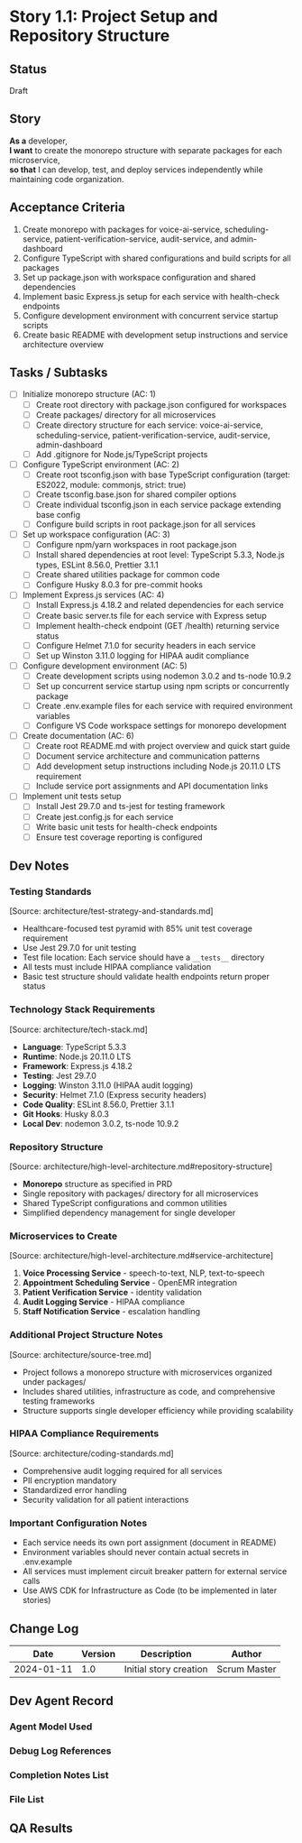 # Story 1.1: Project Setup and Repository Structure

## Status
Draft

## Story
**As a** developer,  
**I want** to create the monorepo structure with separate packages for each microservice,  
**so that** I can develop, test, and deploy services independently while maintaining code organization.

## Acceptance Criteria
1. Create monorepo with packages for voice-ai-service, scheduling-service, patient-verification-service, audit-service, and admin-dashboard
2. Configure TypeScript with shared configurations and build scripts for all packages
3. Set up package.json with workspace configuration and shared dependencies
4. Implement basic Express.js setup for each service with health-check endpoints
5. Configure development environment with concurrent service startup scripts
6. Create basic README with development setup instructions and service architecture overview

## Tasks / Subtasks
- [ ] Initialize monorepo structure (AC: 1)
  - [ ] Create root directory with package.json configured for workspaces
  - [ ] Create packages/ directory for all microservices
  - [ ] Create directory structure for each service: voice-ai-service, scheduling-service, patient-verification-service, audit-service, admin-dashboard
  - [ ] Add .gitignore for Node.js/TypeScript projects

- [ ] Configure TypeScript environment (AC: 2)
  - [ ] Create root tsconfig.json with base TypeScript configuration (target: ES2022, module: commonjs, strict: true)
  - [ ] Create tsconfig.base.json for shared compiler options
  - [ ] Create individual tsconfig.json in each service package extending base config
  - [ ] Configure build scripts in root package.json for all services

- [ ] Set up workspace configuration (AC: 3)
  - [ ] Configure npm/yarn workspaces in root package.json
  - [ ] Install shared dependencies at root level: TypeScript 5.3.3, Node.js types, ESLint 8.56.0, Prettier 3.1.1
  - [ ] Create shared utilities package for common code
  - [ ] Configure Husky 8.0.3 for pre-commit hooks

- [ ] Implement Express.js services (AC: 4)
  - [ ] Install Express.js 4.18.2 and related dependencies for each service
  - [ ] Create basic server.ts file for each service with Express setup
  - [ ] Implement health-check endpoint (GET /health) returning service status
  - [ ] Configure Helmet 7.1.0 for security headers in each service
  - [ ] Set up Winston 3.11.0 logging for HIPAA audit compliance

- [ ] Configure development environment (AC: 5)
  - [ ] Create development scripts using nodemon 3.0.2 and ts-node 10.9.2
  - [ ] Set up concurrent service startup using npm scripts or concurrently package
  - [ ] Create .env.example files for each service with required environment variables
  - [ ] Configure VS Code workspace settings for monorepo development

- [ ] Create documentation (AC: 6)
  - [ ] Create root README.md with project overview and quick start guide
  - [ ] Document service architecture and communication patterns
  - [ ] Add development setup instructions including Node.js 20.11.0 LTS requirement
  - [ ] Include service port assignments and API documentation links

- [ ] Implement unit tests setup
  - [ ] Install Jest 29.7.0 and ts-jest for testing framework
  - [ ] Create jest.config.js for each service
  - [ ] Write basic unit tests for health-check endpoints
  - [ ] Ensure test coverage reporting is configured

## Dev Notes

### Testing Standards
[Source: architecture/test-strategy-and-standards.md]
- Healthcare-focused test pyramid with 85% unit test coverage requirement
- Use Jest 29.7.0 for unit testing
- Test file location: Each service should have a `__tests__` directory
- All tests must include HIPAA compliance validation
- Basic test structure should validate health endpoints return proper status

### Technology Stack Requirements
[Source: architecture/tech-stack.md]
- **Language**: TypeScript 5.3.3
- **Runtime**: Node.js 20.11.0 LTS
- **Framework**: Express.js 4.18.2
- **Testing**: Jest 29.7.0
- **Logging**: Winston 3.11.0 (HIPAA audit logging)
- **Security**: Helmet 7.1.0 (Express security headers)
- **Code Quality**: ESLint 8.56.0, Prettier 3.1.1
- **Git Hooks**: Husky 8.0.3
- **Local Dev**: nodemon 3.0.2, ts-node 10.9.2

### Repository Structure
[Source: architecture/high-level-architecture.md#repository-structure]
- **Monorepo** structure as specified in PRD
- Single repository with packages/ directory for all microservices
- Shared TypeScript configurations and common utilities
- Simplified dependency management for single developer

### Microservices to Create
[Source: architecture/high-level-architecture.md#service-architecture]
1. **Voice Processing Service** - speech-to-text, NLP, text-to-speech
2. **Appointment Scheduling Service** - OpenEMR integration
3. **Patient Verification Service** - identity validation
4. **Audit Logging Service** - HIPAA compliance
5. **Staff Notification Service** - escalation handling

### Additional Project Structure Notes
[Source: architecture/source-tree.md]
- Project follows a monorepo structure with microservices organized under packages/
- Includes shared utilities, infrastructure as code, and comprehensive testing frameworks
- Structure supports single developer efficiency while providing scalability

### HIPAA Compliance Requirements
[Source: architecture/coding-standards.md]
- Comprehensive audit logging required for all services
- PII encryption mandatory
- Standardized error handling
- Security validation for all patient interactions

### Important Configuration Notes
- Each service needs its own port assignment (document in README)
- Environment variables should never contain actual secrets in .env.example
- All services must implement circuit breaker pattern for external service calls
- Use AWS CDK for Infrastructure as Code (to be implemented in later stories)

## Change Log
| Date | Version | Description | Author |
|------|---------|-------------|---------|
| 2024-01-11 | 1.0 | Initial story creation | Scrum Master |

## Dev Agent Record

### Agent Model Used


### Debug Log References


### Completion Notes List


### File List


## QA Results